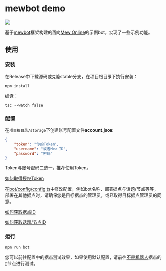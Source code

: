 # mewbot demo
[![](https://img.shields.io/badge/dynamic/json?color=%234279ea&label=Mew%20Online%20🤖&prefix=%E6%88%90%E5%91%98%20&query=%24.member_count&url=https%3A%2F%2Fapi.mew.fun%2Fapi%2Fv1%2Fnodes%2Fnot_a_robot&labelColor=30549f)](https://mew.fun/n/not_a_robot)

基于[mewbot](https://github.com/PamisuMyon/mewbot)框架构建的面向[Mew Online](https://mew.fun)的示例bot，实现了一些示例功能。

## 使用
### 安装
在Release中下载源码或克隆stable分支，在项目根目录下执行安装：

```sh-session
npm install
```

编译：

```sh-session
tsc --watch false
```

### 配置
在`项目根目录/storage`下创建账号配置文件**account.json**:

```json
{
    "token": "你的Token",
    "username": "或者Mew ID",
    "password": "密码"
}
```

Token与账号密码二选一，推荐使用Token。

[如何取得授权Token](https://github.com/PamisuMyon/mewbot/blob/main/documents/FAQ.md#如何授权)

在[bot/config/config.ts](src/bot/config/config.ts)中修改配置，例如bot名称、部署据点与话题/节点等等，部署在其他据点时，请确保您是目标据点的管理员，或已取得目标据点管理员的同意。

[如何获取据点ID](https://github.com/PamisuMyon/mewbot/blob/main/documents/FAQ.md#如何获取据点ID)

[如何获取话题/节点ID](https://github.com/PamisuMyon/mewbot/blob/main/documents/FAQ.md#如何获取话题节点ID)

### 运行

```sh-session
npm run bot
```

您可以前往配置中的据点测试效果，如果使用默认配置，请前往[不是机器人](https://mew.fun/n/not_a_robot)据点的`🍄`节点进行测试。
